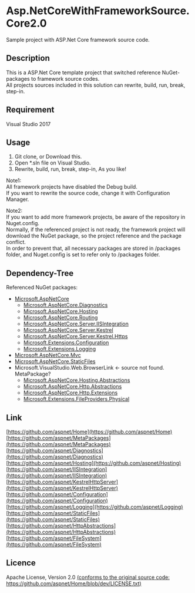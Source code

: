 Asp.NetCoreWithFrameworkSource.Core2.0
====

Sample project with ASP.Net Core framework source code.

## Description
This is a ASP.Net Core template project that switched reference NuGet-packages to framework source codes.  
All projects sources included in this solution can rewrite, build, run, break, step-in.

## Requirement
Visual Studio 2017
  

## Usage
1. Git clone, or Download this.  
2. Open *.sln file on Visual Studio.  
3. Rewrite, build, run, break, step-in, As you like!

Note1:  
All framework projects have disabled the Debug build.  
If you want to rewrite the source code, change it with Configuration Manager.

Note2:  
If you want to add more framework projects, be aware of the repository in Nuget.config.  
Normally, if the referenced project is not ready, the framework project will download the NuGet package, so the project reference and the package conflict.  
In order to prevent that, all necessary packages are stored in /packages folder, and Nuget.config is set to refer only to /packages folder.


## Dependency-Tree  
Referenced NuGet packages:
   
- [Microsoft.AspNetCore](https://github.com/aspnet/MetaPackages/tree/dev/src/Microsoft.AspNetCore)
	+ [Microsoft.AspNetCore.Diagnostics](https://github.com/aspnet/Diagnostics)
	+ [Microsoft.AspNetCore.Hosting](https://github.com/aspnet/Hosting)
	+ [Microsoft.AspNetCore.Routing](https://github.com/aspnet/Routing)
	+ [Microsoft.AspNetCore.Server.IISIntegration](https://github.com/aspnet/IISIntegration)
	+ [Microsoft.AspNetCore.Server.Kestrel](https://github.com/aspnet/KestrelHttpServer)
	+ [Microsoft.AspNetCore.Server.Kestrel.Https](https://github.com/aspnet/KestrelHttpServer/tree/dev/src/Kestrel.Https)
	+ [Microsoft.Extensions.Configuration](https://github.com/aspnet/Configuration)
	+ [Microsoft.Extensions.Logging](https://github.com/aspnet/Logging)
- [Microsoft.AspNetCore.Mvc](https://github.com/aspnet/Mvc)
- [Microsoft.AspNetCore.StaticFiles](https://github.com/aspnet/StaticFiles)
- Microsoft.VisualStudio.Web.BrowserLink <- source not found. MetaPackage?
	+ [Microsoft.AspNetCore.Hosting.Abstractions](https://github.com/aspnet/Hosting/tree/dev/src/Microsoft.AspNetCore.Hosting.Abstractions)
	+ [Microsoft.AspNetCore.Http.Abstractions](https://github.com/aspnet/HttpAbstractions/tree/dev/src/Microsoft.AspNetCore.Http.Abstractions)
	+ [Microsoft.AspNetCore.Http.Extensions](https://github.com/aspnet/HttpAbstractions/tree/dev/src/Microsoft.AspNetCore.Http.Extensions)
	+ [Microsoft.Extensions.FileProviders.Physical](https://github.com/aspnet/FileSystem/tree/dev/src/FS.Physical)
  
## Link
[https://github.com/aspnet/Home](https://github.com/aspnet/Home)  
[https://github.com/aspnet/MetaPackages](https://github.com/aspnet/MetaPackages)  
[https://github.com/aspnet/Diagnostics](https://github.com/aspnet/Diagnostics)  
[https://github.com/aspnet/Hosting](https://github.com/aspnet/Hosting)  
[https://github.com/aspnet/IISIntegration](https://github.com/aspnet/IISIntegration)  
[https://github.com/aspnet/KestrelHttpServer](https://github.com/aspnet/KestrelHttpServer)  
[https://github.com/aspnet/Configuration](https://github.com/aspnet/Configuration)  
[https://github.com/aspnet/Logging](https://github.com/aspnet/Logging)  
[https://github.com/aspnet/StaticFiles](https://github.com/aspnet/StaticFiles)  
[https://github.com/aspnet/HttpAbstractions](https://github.com/aspnet/HttpAbstractions)   
[https://github.com/aspnet/FileSystem](https://github.com/aspnet/FileSystem)  

## Licence
Apache License, Version 2.0 [(conforms to the original source code: https://github.com/aspnet/Home/blob/dev/LICENSE.txt)](https://github.com/aspnet/Home/blob/dev/LICENSE.txt)



